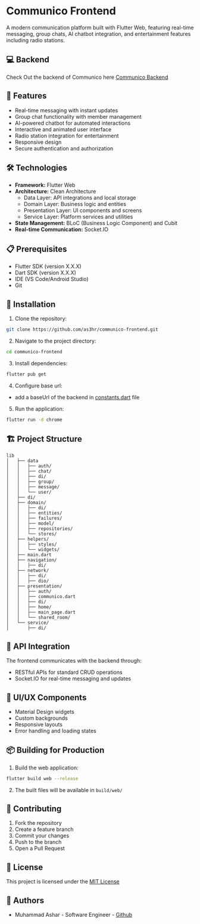 # Communico Frontend

A modern communication platform built with Flutter Web, featuring real-time messaging, group chats, AI chatbot integration, and entertainment features including radio stations.

## 💻 Backend

Check Out the backend of Communico here [Communico Backend](https://github.com/as3hr/communico-backend)

## 🚀 Features

- Real-time messaging with instant updates
- Group chat functionality with member management
- AI-powered chatbot for automated interactions
- Interactive and animated user interface
- Radio station integration for entertainment
- Responsive design
- Secure authentication and authorization

## 🛠️ Technologies

- **Framework:** Flutter Web
- **Architecture:** Clean Architecture
  - Data Layer: API integrations and local storage
  - Domain Layer: Business logic and entities
  - Presentation Layer: UI components and screens
  - Service Layer: Platform services and utilities
- **State Management:** BLoC (Business Logic Component) and Cubit
- **Real-time Communication:** Socket.IO


## 📋 Prerequisites

- Flutter SDK (version X.X.X)
- Dart SDK (version X.X.X)
- IDE (VS Code/Android Studio)
- Git

## 🔧 Installation

1. Clone the repository:
```bash
git clone https://github.com/as3hr/communico-frontend.git
```

2. Navigate to the project directory:
```bash
cd communico-frontend
```

3. Install dependencies:
```bash
flutter pub get
```

4. Configure base url:
- add a baseUrl of the backend in [constants.dart](lib/helpers/constants.dart) file

5. Run the application:
```bash
flutter run -d chrome
```

## 🏗️ Project Structure

```
lib
│   ├── data
│   │   ├── auth/
│   │   ├── chat/
│   │   ├── di/
│   │   ├── group/
│   │   ├── message/
│   │   └── user/
│   ├── di/
│   ├── domain/
│   │   ├── di/
│   │   ├── entities/
│   │   ├── failures/
│   │   ├── model/
│   │   ├── repositories/
│   │   └── stores/
│   ├── helpers/
│   │   ├── styles/
│   │   └── widgets/
│   ├── main.dart
│   ├── navigation/
│   │   ├── di/
│   ├── network/
│   │   ├── di/
│   │   ├── dio/
│   ├── presentation/
│   │   ├── auth/
│   │   ├── communico.dart
│   │   ├── di/
│   │   ├── home/
│   │   ├── main_page.dart
│   │   └── shared_room/
│   └── service/
│       ├── di/
```

## 🔌 API Integration

The frontend communicates with the backend through:
- RESTful APIs for standard CRUD operations
- Socket.IO for real-time messaging and updates

## 🎨 UI/UX Components

- Material Design widgets
- Custom backgrounds
- Responsive layouts
- Error handling and loading states

## 📦 Building for Production

1. Build the web application:
```bash
flutter build web --release
```

2. The built files will be available in `build/web/`

## 🤝 Contributing

1. Fork the repository
2. Create a feature branch
3. Commit your changes
4. Push to the branch
5. Open a Pull Request

## 📄 License

This project is licensed under the [MIT License](LICENSE)

## 👥 Authors

- Muhammad Ashar - Software Engineer - [Github](https://github.com/as3hr)
